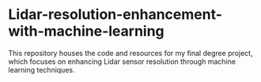# Lidar-resolution-enhancement-with-machine-learning
This repository houses the code and resources for my final degree project, which focuses on enhancing Lidar sensor resolution through machine learning techniques.
